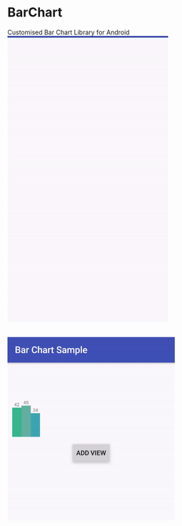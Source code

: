 # BarChart
Customised Bar Chart Library for Android <br/>
<img src="/screenshot/barchart.gif" width="360" height="640">

<br/>
<img src="/screenshot/bar_chart_add_bar.gif" width="375" height="410">
